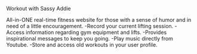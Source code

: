 Workout with Sassy Addie

All-in-ONE real-time fitness website for those with a sense of humor and in need of a little encouragement.
-Record your current lifting session.
-Access information regarding gym equipment and lifts.
-Provides inspirational messages to keep you going.
-Play music directly from Youtube.
-Store and access old workouts in your user profile.

